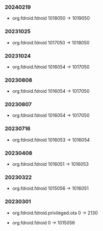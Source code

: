 ### 20240219

- org.fdroid.fdroid 1018050 -> 1019050

### 20231025

- org.fdroid.fdroid 1017050 -> 1018050

### 20231024

- org.fdroid.fdroid 1016054 -> 1017050

### 20230808

- org.fdroid.fdroid 1016054 -> 1017050

### 20230807

- org.fdroid.fdroid 1016054 -> 1017050

### 20230716

- org.fdroid.fdroid 1016053 -> 1016054

### 20230408

- org.fdroid.fdroid 1016051 -> 1016053

### 20230322

- org.fdroid.fdroid 1015056 -> 1016051

### 20230301

- org.fdroid.fdroid.privileged.ota 0 -> 2130

- org.fdroid.fdroid 0 -> 1015056

